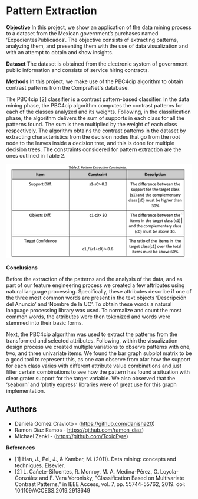# Pattern Extraction

**Objective**
In this project, we show an application of the data mining process to a  dataset from the Mexican government’s purchases named ‘ExpedientesPublicados’. The objective consists of extracting patterns, analyzing them, and presenting them with the use of data visualization and with an attempt to obtain and show insights.

**Dataset**
The dataset is obtained from the electronic system of government public information and consists of service hiring contracts.

**Methods**
In this project, we make use of the PBC4cip algorithm to obtain contrast patterns from the CompraNet's database. 

The PBC4cip [2] classifier is a contrast pattern-based classifier. In the data mining phase, the PBC4cip algorithm computes the contrast patterns for each of the classes analyzed and its weights. Following, in the classification phase, the algorithm delivers the sum of supports in each class for all the patterns found. The sum is then multiplied by the weight of each class respectively. The algorithm obtains the contrast patterns in the dataset by extracting characteristics from the decision nodes that go from the root node to the leaves inside a decision tree,  and this is done for multiple decision trees. The constraints considered for pattern extraction are the ones outlined in Table 2. 


![alt text](https://github.com/ML-Group-Col/Exped_Visualizations/blob/master/table2.png)

**Conclusions**

Before the extraction of the patterns and the analysis of the data, and as part of our feature engineering process we created a few attributes using natural language processing. Specifically, these attributes describe if one of the three most common words are present in the text objects ‘Descripción del Anuncio’ and ‘Nombre de la UC’. To obtain these words a natural language processing library was used. To normalize and count the most common words, the attributes were then tokenized and words were stemmed into their basic forms.

Next, the PBC4cip algorithm was used to extract the patterns from the transformed and selected attributes. Following, within the visualization design process we created multiple variations to observe patterns with one, two, and three univariate items.  We found the bar graph subplot matrix to be a good tool to represent this, as one can observe from afar how the support for each class varies with different attribute value combinations and just filter certain combinations to see how the pattern has found a situation with clear grater support for the target variable. We also observed that the ‘seaborn’ and ‘plotly express’  libraries were of great use for this graph implementation.

## Authors

* Daniela Gomez Cravioto - (https://github.com/danisha20)
* Ramon Díaz Ramos - https://github.com/ramon_diaz)
* Michael Zenkl - (https://github.com/ToxicFyre)

**References**
* [1]  Han, J., Pei, J., & Kamber, M. (2011). Data mining: concepts and techniques. Elsevier.
* [2] L. Cañete-Sifuentes, R. Monroy, M. A. Medina-Pérez, O. Loyola-González and F. Vera Voronisky, "Classification Based on Multivariate Contrast Patterns," in IEEE Access, vol. 7, pp. 55744-55762, 2019. doi: 10.1109/ACCESS.2019.2913649
